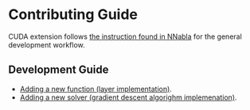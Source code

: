 # Contributing Guide

CUDA extension follows [the instruction found in NNabla](https://github.com/sony/nnabla/blob/master/CONTRIBUTING.md) for the general development workflow.

## Development Guide

* [Adding a new function (layer implementation)](doc/contributing/add_function.md).
* [Adding a new solver (gradient descent algorighm implemenation)](doc/contributing/add_solver.md).
